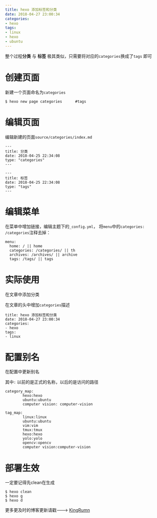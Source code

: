 ```yaml
---
title: hexo 添加标签和分类
date: 2018-04-27 23:00:34
categories:
- hexo
tags:
- linux
- hexo
- ubuntu
---
```


整个过程**分类** 与 **标签** 极其类似，只需要将对应的`categories`换成了`tags` 即可

# 创建页面

新建一个页面命名为`categories`

```
$ hexo new page categories		#tags
```

# 编辑页面

编辑新建的页面`source/categories/index.md`

```
---
title: 分类
date: 2018-04-25 22:34:08
type: "categories"
---
```

```
---
title: 标签
date: 2018-04-25 22:34:08
type: "tags"
---
```

# 编辑菜单

在菜单中增加链接，编辑主题下的`_config.yml`， 将`menu`中的`categories: /categories`注释去掉：

```
menu:
  home: / || home
  categories: /categories/ || th
  archives: /archives/ || archive
  tags: /tags/ || tags
```

# 实际使用

在文章中添加分类

在文章的头中增加`categories`描述

```
title: hexo 添加标签和分类
date: 2018-04-27 23:00:34
categories:
- hexo
tags:
- linux
```

# 配置别名

在配置中更新别名

其中`:` 以前的是正式的名称，以后的是访问的路径

```
category_map:
        hexo:hexo
        ubuntu:ubuntu
        computer vision: computer-vision
```

```
tag_map:
        linux:linux
        ubuntu:ubuntu
        vim:vim
        tmux:tmux
        hexo:hexo
        yolo:yolo
        opencv:opencv
        computer vision:computer-vision
```

# 部署生效

一定要记得先clean在生成

```
$ hexo clean
$ hexo g
$ hexo d
```






 更多更及时的博客更新请戳--->  [KingRumn](http://zm913.xyz "KingRumn的Blog")

